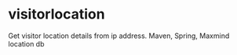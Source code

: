 visitorlocation
===============

Get visitor location details from ip address. Maven, Spring, Maxmind location db
